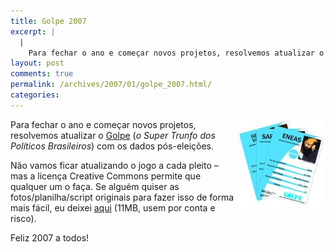 ```yaml
---
title: Golpe 2007
excerpt: |
  |
    Para fechar o ano e começar novos projetos, resolvemos atualizar o Golpe (o Super Trunfo dos Políticos Brasileiros) com os dados pós-eleições. Não vamos ficar atualizando o jogo a cada pleito - mas a licença Creative Commons permite que qualquer...
layout: post
comments: true
permalink: /archives/2007/01/golpe_2007.html/
categories:
---
```

<img title="cartas do jogo Golpe" src="/archives/img/golpe.jpg" width="140" height="141"  align="right" />Para fechar o ano e começar novos projetos, resolvemos atualizar o [Golpe][1] (*o Super Trunfo dos Políticos Brasileiros*) com os dados pós-eleições.

Não vamos ficar atualizando o jogo a cada pleito &#8211; mas a licença Creative Commons permite que qualquer um o faça. Se alguém quiser as fotos/planilha/script originais para fazer isso de forma mais fácil, eu deixei [aqui][2] (11MB, usem por conta e risco).

Feliz 2007 a todos!

 [1]: http://www.stoneagescanners.com/golpe
 [2]: ftp://ia331333.us.archive.org/2/items/Golpe/golpe_source_photos.zip
